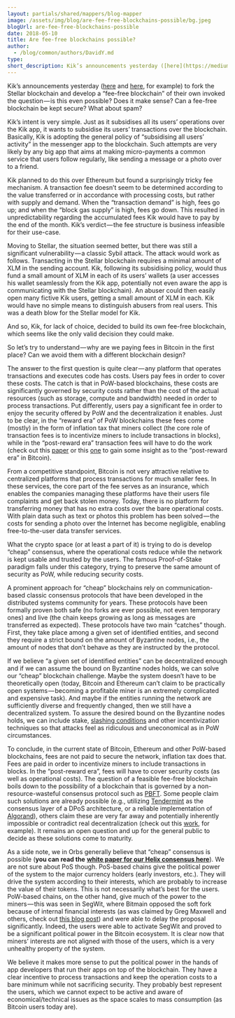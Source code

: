 ```yaml
---
layout: partials/shared/mappers/blog-mapper
image: /assets/img/blog/are-fee-free-blockchains-possible/bg.jpeg
blogUrl: are-fee-free-blockchains-possible
date: 2018-05-10
title: Are fee-free blockchains possible?
author:
  - /blog/common/authors/DavidY.md
type:
short_description: Kik’s announcements yesterday ([here](https://medium.com/kinfoundation/kin-blockchain-taking-fate-into-our-own-hands-f5bdfa759502) and [here](https://www.coindesk.com/chain-mobile-app-kik-fork-stellar-fee-free-blockchain/), for example) to fork the Stellar blockchain and develop a “fee-free blockchain” of their own invoked the question — is this even possible? Does it make sense? Can a fee-free blockchain be kept secure? What about spam?
---
```


Kik’s announcements yesterday ([here](https://medium.com/kinfoundation/kin-blockchain-taking-fate-into-our-own-hands-f5bdfa759502) and [here](https://www.coindesk.com/chain-mobile-app-kik-fork-stellar-fee-free-blockchain/), for example) to fork the Stellar blockchain and develop a “fee-free blockchain” of their own invoked the question — is this even possible? Does it make sense? Can a fee-free blockchain be kept secure? What about spam?

Kik’s intent is very simple. Just as it subsidises all its users’ operations over the Kik app, it wants to subsidise its users’ transactions over the blockchain. Basically, Kik is adopting the general policy of “subsidising all users’ activity” in the messenger app to the blockchain. Such attempts are very likely by any big app that aims at making micro-payments a common service that users follow regularly, like sending a message or a photo over to a friend.

Kik planned to do this over Ethereum but found a surprisingly tricky fee mechanism. A transaction fee doesn’t seem to be determined according to the value transferred or in accordance with processing costs, but rather with supply and demand. When the “transaction demand” is high, fees go up; and when the “block gas supply” is high, fees go down. This resulted in unpredictability regarding the accumulated fees Kik would have to pay by the end of the month. Kik’s verdict — the fee structure is business infeasible for their use-case.

Moving to Stellar, the situation seemed better, but there was still a significant vulnerability — a classic Sybil attack. The attack would work as follows. Transacting in the Stellar blockchain requires a minimal amount of XLM in the sending account. Kik, following its subsidising policy, would thus fund a small amount of XLM in each of its users’ wallets (a user accesses his wallet seamlessly from the Kik app, potentially not even aware the app is communicating with the Stellar blockchain). An abuser could then easily open many fictive Kik users, getting a small amount of XLM in each. Kik would have no simple means to distinguish abusers from real users. This was a death blow for the Stellar model for Kik.

And so, Kik, for lack of choice, decided to build its own fee-free blockchain, which seems like the only valid decision they could make.

So let’s try to understand — why are we paying fees in Bitcoin in the first place? Can we avoid them with a different blockchain design?

The answer to the first question is quite clear — any platform that operates transactions and executes code has costs. Users pay fees in order to cover these costs. The catch is that in PoW-based blockchains, these costs are significantly governed by security costs rather than the cost of the actual resources (such as storage, compute and bandwidth) needed in order to process transactions. Put differently, users pay a significant fee in order to enjoy the security offered by PoW and the decentralization it enables. Just to be clear, in the “reward era” of PoW blockchains these fees come (mostly) in the form of inflation tax that miners collect (the core role of transaction fees is to incentivize miners to include transactions in blocks), while in the “post-reward era” transaction fees will have to do the work (check out this [paper](https://www.cs.princeton.edu/~smattw/CKWN-CCS16.pdf) or this [one](https://arxiv.org/pdf/1709.08881.pdf) to gain some insight as to the “post-reward era” in Bitcoin).

From a competitive standpoint, Bitcoin is not very attractive relative to centralized platforms that process transactions for much smaller fees. In these services, the core part of the fee serves as an insurance, which enables the companies managing these platforms have their users file complaints and get back stolen money. Today, there is no platform for transferring money that has no extra costs over the bare operational costs. With plain data such as text or photos this problem has been solved — the costs for sending a photo over the Internet has become negligible, enabling free-to-the-user data transfer services.

What the crypto space (or at least a part of it) is trying to do is develop “cheap” consensus, where the operational costs reduce while the network is kept usable and trusted by the users. The famous Proof-of-Stake paradigm falls under this category, trying to preserve the same amount of security as PoW, while reducing security costs.

A prominent approach for “cheap” blockchains rely on communication-based classic consensus protocols that have been developed in the distributed systems community for years. These protocols have been formally proven both safe (no forks are ever possible, not even temporary ones) and live (the chain keeps growing as long as messages are transferred as expected). These protocols have two main “catches” though. First, they take place among a given set of identified entities, and second they require a strict bound on the amount of Byzantine nodes, i.e., the amount of nodes that don’t behave as they are instructed by the protocol.

If we believe “a given set of identified entities” can be decentralized enough and if we can assume the bound on Byzantine nodes holds, we can solve our “cheap” blockchain challenge. Maybe the system doesn’t have to be theoretically open (today, Bitcoin and Ethereum can’t claim to be practically open systems — becoming a profitable miner is an extremely complicated and expensive task). And maybe if the entities running the network are sufficiently diverse and frequently changed, then we still have a decentralized system. To assure the desired bound on the Byzantine nodes holds, we can include stake, [slashing conditions](https://blog.ethereum.org/2014/01/15/slasher-a-punitive-proof-of-stake-algorithm/) and other incentivization techniques so that attacks feel as ridiculous and uneconomical as in PoW circumstances.

To conclude, in the current state of Bitcoin, Ethereum and other PoW-based blockchains, fees are not paid to secure the network, inflation tax does that. Fees are paid in order to incentivize miners to include transactions in blocks. In the “post-reward era”, fees will have to cover security costs (as well as operational costs). The question of a feasible fee-free blockchain boils down to the possibility of a blockchain that is governed by a non-resource-wasteful consensus protocol such as [PBFT](http://pmg.csail.mit.edu/papers/osdi99.pdf). Some people claim such solutions are already possible (e.g., utilizing [Tendermint](https://atrium.lib.uoguelph.ca/xmlui/bitstream/handle/10214/9769/Buchman_Ethan_201606_MAsc.pdf?sequence=7&isAllowed=y) as the consensus layer of a DPoS architecture, or a reliable implementation of [Algorand](https://arxiv.org/pdf/1607.01341.pdf)), others claim these are very far away and potentially inherently impossible or contradict real decentralization (check out this [work](https://download.wpsoftware.net/bitcoin/pos.pdf), for example). It remains an open question and up for the general public to decide as these solutions come to maturity.

As a side note, we in Orbs generally believe that “cheap” consensus is possible (**you can read the** [**white paper for our Helix consensus here**](https://orbs.site.strattic.io/white-papers/helix-consensus-whitepaper/)). We are not sure about PoS though. PoS-based chains give the political power of the system to the major currency holders (early investors, etc.). They will drive the system according to their interests, which are probably to increase the value of their tokens. This is not necessarily what’s best for the users. PoW-based chains, on the other hand, give much of the power to the miners — this was seen in SegWit, where Bitmain opposed the soft fork because of internal financial interests (as was claimed by Greg Maxwell and others, check out [this blog post](https://medium.com/@WhalePanda/asicboost-the-reason-why-bitmain-blocked-segwit-901fd346ee9f)) and were able to delay the proposal significantly. Indeed, the users were able to activate SegWit and proved to be a significant political power in the Bitcoin ecosystem. It is clear now that miners’ interests are not aligned with those of the users, which is a very unhealthy property of the system.

We believe it makes more sense to put the political power in the hands of app developers that run their apps on top of the blockchain. They have a clear incentive to process transactions and keep the operation costs to a bare minimum while not sacrificing security. They probably best represent the users, which we cannot expect to be active and aware of economical/technical issues as the space scales to mass consumption (as Bitcoin users today are).
